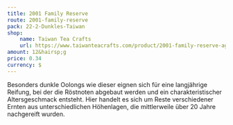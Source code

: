 ```yaml
---
title: 2001 Family Reserve
route: 2001-family-reserve
pack: 22-2-Dunkles-Taiwan
shop:
    name: Taiwan Tea Crafts
    url: https://www.taiwanteacrafts.com/product/2001-family-reserve-aged-oolong-tea-lot-578/?attribute_pa_weight=250-g-8-82-oz&v=3a52f3c22ed6
amount: 12&hairsp;g
price: 0.34
currency: $
---
```

Besonders dunkle Oolongs wie dieser eignen sich für eine langjährige Reifung, bei der die Röstnoten abgebaut werden und ein charakteristischer Altersgeschmack entsteht. Hier handelt es sich um Reste verschiedener Ernten aus unterschiedlichen Höhenlagen, die mittlerweile über 20 Jahre nachgereift wurden.
